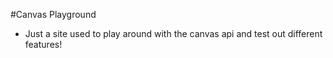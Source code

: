 #Canvas Playground

- Just a site used to play around with the canvas api and test out different features!
